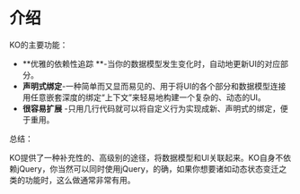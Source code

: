 # 介绍

KO的主要功能：

- **优雅的依赖性追踪 **-当你的数据模型发生变化时，自动地更新UI的对应部分。
- **声明式绑定**-一种简单而又显而易见的、用于将UI的各个部分和数据模型连接用任意嵌套深度的绑定“上下文”来轻易地构建一个复杂的、动态的UI。
- **很容易扩展** -只用几行代码就可以将自定义行为实现成新、声明式的绑定，便于重用。

总结：

KO提供了一种补充性的、高级别的途径，将数据模型和UI关联起来。KO自身不依赖jQuery，你当然可以同时使用jQuery，的确，如果你想要诸如动态状态变迁之类的功能时，这么做通常非常有用。